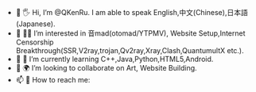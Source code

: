 - 👋 🖐 Hi, I’m @QKenRu. I am able to speak English,中文(Chinese),日本語(Japanese).
- 👀 🙋‍♂️ I’m interested in 音mad(otomad/YTPMV), Website Setup,Internet Censorship Breakthrough(SSR,V2ray,trojan,Qv2ray,Xray,Clash,QuantumultX etc.).
- 🌱 🥪 I’m currently learning C++,Java,Python,HTML5,Android.
- 💞️ 🌍 I’m looking to collaborate on Art, Website Building.
- 📫 💬 How to reach me:

<!---
QKenRu/QKenRu is a ✨ special ✨ repository because its `README.md` (this file) appears on your GitHub profile.
You can click the Preview link to take a look at your changes.
--->
